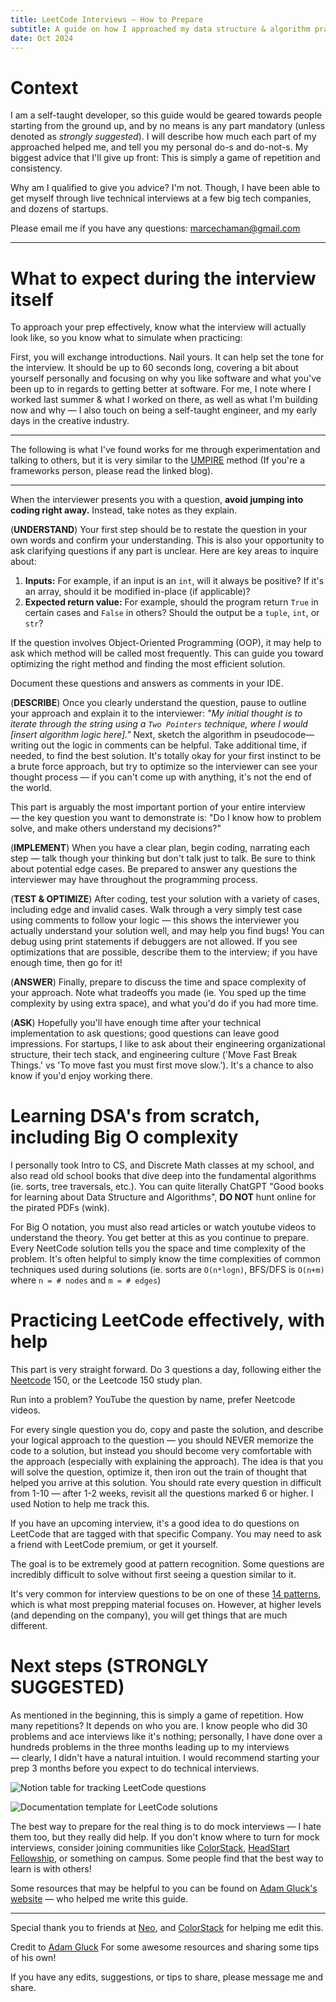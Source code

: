 ```yaml
---
title: LeetCode Interviews — How to Prepare
subtitle: A guide on how I approached my data structure & algorithm practice
date: Oct 2024
---
```


# Context

I am a self-taught developer, so this guide would be geared towards people starting from the ground up, and by no means is any part mandatory (unless denoted as _strongly suggested_). I will describe how much each part of my approached helped me, and tell you my personal do-s and do-not-s. My biggest advice that I'll give up front: This is simply a game of repetition and consistency.

Why am I qualified to give you advice? I'm not. Though, I have been able to get myself through live technical interviews at a few big tech companies, and dozens of startups.

Please email me if you have any questions: [marcechaman@gmail.com](mailto:marcechaman@gmail.com)

---

# What to expect during the interview itself

To approach your prep effectively, know what the interview will actually look like, so you know what to simulate when practicing:

First, you will exchange introductions. Nail yours. It can help set the tone for the interview. It should be up to 60 seconds long, covering a bit about yourself personally and focusing on why you like software and what you've been up to in regards to getting better at software. For me, I note where I worked last summer & what I worked on there, as well as what I'm building now and why — I also touch on being a self-taught engineer, and my early days in the creative industry.

---

The following is what I've found works for me through experimentation and talking to others, but it is very similar to the [UMPIRE](https://guides.codepath.com/compsci/UMPIRE-Interview-Strategy) method (If you're a frameworks person, please read the linked blog).

---

When the interviewer presents you with a question, **avoid jumping into coding right away.** Instead, take notes as they explain.

(**UNDERSTAND**) Your first step should be to restate the question in your own words and confirm your understanding. This is also your opportunity to ask clarifying questions if any part is unclear. Here are key areas to inquire about:

1. **Inputs:** For example, if an input is an `int`, will it always be positive? If it's an array, should it be modified in-place (if applicable)?
2. **Expected return value:** For example, should the program return `True` in certain cases and `False` in others? Should the output be a `tuple`, `int`, or `str`?

If the question involves Object-Oriented Programming (OOP), it may help to ask which method will be called most frequently. This can guide you toward optimizing the right method and finding the most efficient solution.

Document these questions and answers as comments in your IDE.

(**DESCRIBE**) Once you clearly understand the question, pause to outline your approach and explain it to the interviewer: _"My initial thought is to iterate through the string using a `Two Pointers` technique, where I would [insert algorithm logic here]."_ Next, sketch the algorithm in pseudocode—writing out the logic in comments can be helpful. Take additional time, if needed, to find the best solution. It's totally okay for your first instinct to be a brute force approach, but try to optimize so the interviewer can see your thought process — if you can't come up with anything, it's not the end of the world.

This part is arguably the most important portion of your entire interview — the key question you want to demonstrate is: "Do I know how to problem solve, and make others understand my decisions?"

(**IMPLEMENT**) When you have a clear plan, begin coding, narrating each step — talk though your thinking but don't talk just to talk. Be sure to think about potential edge cases. Be prepared to answer any questions the interviewer may have throughout the programming process.

(**TEST & OPTIMIZE**) After coding, test your solution with a variety of cases, including edge and invalid cases. Walk through a very simply test case using comments to follow your logic — this shows the interviewer you actually understand your solution well, and may help you find bugs! You can debug using print statements if debuggers are not allowed. If you see optimizations that are possible, describe them to the interview; if you have enough time, then go for it!

(**ANSWER**) Finally, prepare to discuss the time and space complexity of your approach. Note what tradeoffs you made (ie. You sped up the time complexity by using extra space), and what you'd do if you had more time.

(**ASK**) Hopefully you'll have enough time after your technical implementation to ask questions; good questions can leave good impressions. For startups, I like to ask about their engineering organizational structure, their tech stack, and engineering culture ('Move Fast Break Things.' vs 'To move fast you must first move slow.'). It's a chance to also know if you'd enjoy working there.

# Learning DSA's from scratch, including Big O complexity

I personally took Intro to CS, and Discrete Math classes at my school, and also read old school books that dive deep into the fundamental algorithms (ie. sorts, tree traversals, etc.). You can quite literally ChatGPT "Good books for learning about Data Structure and Algorithms", **DO NOT** hunt online for the pirated PDFs (wink).

For Big O notation, you must also read articles or watch youtube videos to understand the theory. You get better at this as you continue to prepare. Every NeetCode solution tells you the space and time complexity of the problem. It's often helpful to simply know the time complexities of common techniques used during solutions (ie. sorts are `O(n*logn)`, BFS/DFS is `O(n+m)` where `n = # nodes` and `m = # edges`)

# Practicing LeetCode effectively, with help

This part is very straight forward. Do 3 questions a day, following either the [Neetcode](https://neetcode.io/) 150, or the Leetcode 150 study plan.

Run into a problem? YouTube the question by name, prefer Neetcode videos.

For every single question you do, copy and paste the solution, and describe your logical approach to the question — you should NEVER memorize the code to a solution, but instead you should become very comfortable with the approach (especially with explaining the approach). The idea is that you will solve the question, optimize it, then iron out the train of thought that helped you arrive at this solution. You should rate every question in difficult from 1-10 — after 1-2 weeks, revisit all the questions marked 6 or higher. I used Notion to help me track this.

If you have an upcoming interview, it's a good idea to do questions on LeetCode that are tagged with that specific Company. You may need to ask a friend with LeetCode premium, or get it yourself.

The goal is to be extremely good at pattern recognition. Some questions are incredibly difficult to solve without first seeing a question similar to it.

It's very common for interview questions to be on one of these [14 patterns](https://hackernoon.com/14-patterns-to-ace-any-coding-interview-question-c5bb3357f6ed), which is what most prepping material focuses on. However, at higher levels (and depending on the company), you will get things that are much different.

# Next steps (STRONGLY SUGGESTED)

As mentioned in the beginning, this is simply a game of repetition. How many repetitions? It depends on who you are. I know people who did 30 problems and ace interviews like it's nothing; personally, I have done over a hundreds problems in the three months leading up to my interviews — clearly, I didn't have a natural intuition. I would recommend starting your prep 3 months before you expect to do technical interviews.

![Notion table for tracking LeetCode questions](/blog-assets/leetcode-prep/tracking-table.png 'Table on Notion I use')

![Documentation template for LeetCode solutions](/blog-assets/leetcode-prep/documentation-template.png 'Documentation Template')

The best way to prepare for the real thing is to do mock interviews — I hate them too, but they really did help. If you don't know where to turn for mock interviews, consider joining communities like [ColorStack](https://www.colorstack.org/), [HeadStart Fellowship](https://www.headstartfellowship.com/), or something on campus. Some people find that the best way to learn is with others!

Some resources that may be helpful to you can be found on [Adam Gluck's website](https://adamgluck.com/posts/leetcode) — who helped me write this guide.

---

Special thank you to friends at [Neo](https://neo.com/), and [ColorStack](https://www.colorstack.org/) for helping me edit this.

Credit to [Adam Gluck](https://www.linkedin.com/in/adam-gluck/) For some awesome resources and sharing some tips of his own!

If you have any edits, suggestions, or tips to share, please message me and share.
